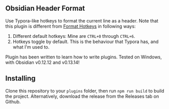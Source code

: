 ## Obsidian Header Format

Use Typora-like hotkeys to format the current line as a header.
Note that this plugin is different from [Format Hotkeys](https://github.com/anstosa/format-hotkeys-obsidian) in following ways:

1. Different default hotkeys: Mine are `CTRL+0` through `CTRL+6`.
2. Hotkeys toggle by default. This is the behaviour that Typora has, and what I'm used to.

Plugin has been written to learn how to write plugins. Tested on Windows, with Obsidian v0.12.12 and v0.13.14!

## Installing

Clone this repository to your `plugins` folder, then run `npm run build` to build the project. 
Alternatively, download the release from the Releases tab on Github.